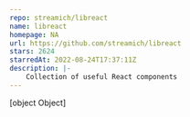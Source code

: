 ```yaml
---
repo: streamich/libreact
name: libreact
homepage: NA
url: https://github.com/streamich/libreact
stars: 2624
starredAt: 2022-08-24T17:37:11Z
description: |-
    Collection of useful React components
---
```


[object Object]
